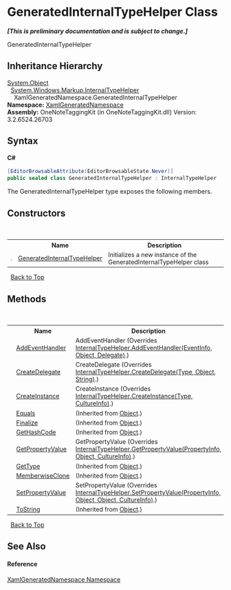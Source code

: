 # GeneratedInternalTypeHelper Class
 _**\[This is preliminary documentation and is subject to change.\]**_

GeneratedInternalTypeHelper


## Inheritance Hierarchy
<a href="http://msdn2.microsoft.com/en-us/library/e5kfa45b" target="_blank">System.Object</a><br />&nbsp;&nbsp;<a href="http://msdn2.microsoft.com/en-us/library/ms618182" target="_blank">System.Windows.Markup.InternalTypeHelper</a><br />&nbsp;&nbsp;&nbsp;&nbsp;XamlGeneratedNamespace.GeneratedInternalTypeHelper<br />
**Namespace:**&nbsp;<a href="d56f9899-ea68-441a-14bf-b7e43a3035c7">XamlGeneratedNamespace</a><br />**Assembly:**&nbsp;OneNoteTaggingKit (in OneNoteTaggingKit.dll) Version: 3.2.6524.26703

## Syntax

**C#**<br />
``` C#
[EditorBrowsableAttribute(EditorBrowsableState.Never)]
public sealed class GeneratedInternalTypeHelper : InternalTypeHelper
```

The GeneratedInternalTypeHelper type exposes the following members.


## Constructors
&nbsp;<table><tr><th></th><th>Name</th><th>Description</th></tr><tr><td>![Public method](media/pubmethod.gif "Public method")</td><td><a href="8b8b175e-3043-79cf-8ba0-588df41d0b04">GeneratedInternalTypeHelper</a></td><td>
Initializes a new instance of the GeneratedInternalTypeHelper class</td></tr></table>&nbsp;
<a href="#generatedinternaltypehelper-class">Back to Top</a>

## Methods
&nbsp;<table><tr><th></th><th>Name</th><th>Description</th></tr><tr><td>![Protected method](media/protmethod.gif "Protected method")</td><td><a href="51f3a73d-e9c9-e17c-5d23-7e2a5dcd1260">AddEventHandler</a></td><td>
AddEventHandler
 (Overrides <a href="http://msdn2.microsoft.com/en-us/library/ms603530" target="_blank">InternalTypeHelper.AddEventHandler(EventInfo, Object, Delegate)</a>.)</td></tr><tr><td>![Protected method](media/protmethod.gif "Protected method")</td><td><a href="b49e6357-9a97-57a4-2c45-c27b1d6a98c0">CreateDelegate</a></td><td>
CreateDelegate
 (Overrides <a href="http://msdn2.microsoft.com/en-us/library/ms603531" target="_blank">InternalTypeHelper.CreateDelegate(Type, Object, String)</a>.)</td></tr><tr><td>![Protected method](media/protmethod.gif "Protected method")</td><td><a href="5b385031-8721-8d17-795c-1236f8ec30f2">CreateInstance</a></td><td>
CreateInstance
 (Overrides <a href="http://msdn2.microsoft.com/en-us/library/ms603532" target="_blank">InternalTypeHelper.CreateInstance(Type, CultureInfo)</a>.)</td></tr><tr><td>![Public method](media/pubmethod.gif "Public method")</td><td><a href="http://msdn2.microsoft.com/en-us/library/bsc2ak47" target="_blank">Equals</a></td><td> (Inherited from <a href="http://msdn2.microsoft.com/en-us/library/e5kfa45b" target="_blank">Object</a>.)</td></tr><tr><td>![Protected method](media/protmethod.gif "Protected method")</td><td><a href="http://msdn2.microsoft.com/en-us/library/4k87zsw7" target="_blank">Finalize</a></td><td> (Inherited from <a href="http://msdn2.microsoft.com/en-us/library/e5kfa45b" target="_blank">Object</a>.)</td></tr><tr><td>![Public method](media/pubmethod.gif "Public method")</td><td><a href="http://msdn2.microsoft.com/en-us/library/zdee4b3y" target="_blank">GetHashCode</a></td><td> (Inherited from <a href="http://msdn2.microsoft.com/en-us/library/e5kfa45b" target="_blank">Object</a>.)</td></tr><tr><td>![Protected method](media/protmethod.gif "Protected method")</td><td><a href="b1c35457-8ff7-6b8e-c7e4-5f3ef4b4773e">GetPropertyValue</a></td><td>
GetPropertyValue
 (Overrides <a href="http://msdn2.microsoft.com/en-us/library/ms603533" target="_blank">InternalTypeHelper.GetPropertyValue(PropertyInfo, Object, CultureInfo)</a>.)</td></tr><tr><td>![Public method](media/pubmethod.gif "Public method")</td><td><a href="http://msdn2.microsoft.com/en-us/library/dfwy45w9" target="_blank">GetType</a></td><td> (Inherited from <a href="http://msdn2.microsoft.com/en-us/library/e5kfa45b" target="_blank">Object</a>.)</td></tr><tr><td>![Protected method](media/protmethod.gif "Protected method")</td><td><a href="http://msdn2.microsoft.com/en-us/library/57ctke0a" target="_blank">MemberwiseClone</a></td><td> (Inherited from <a href="http://msdn2.microsoft.com/en-us/library/e5kfa45b" target="_blank">Object</a>.)</td></tr><tr><td>![Protected method](media/protmethod.gif "Protected method")</td><td><a href="1d06c121-4fd6-7908-868c-910f9eb2e46e">SetPropertyValue</a></td><td>
SetPropertyValue
 (Overrides <a href="http://msdn2.microsoft.com/en-us/library/ms603534" target="_blank">InternalTypeHelper.SetPropertyValue(PropertyInfo, Object, Object, CultureInfo)</a>.)</td></tr><tr><td>![Public method](media/pubmethod.gif "Public method")</td><td><a href="http://msdn2.microsoft.com/en-us/library/7bxwbwt2" target="_blank">ToString</a></td><td> (Inherited from <a href="http://msdn2.microsoft.com/en-us/library/e5kfa45b" target="_blank">Object</a>.)</td></tr></table>&nbsp;
<a href="#generatedinternaltypehelper-class">Back to Top</a>

## See Also


#### Reference
<a href="d56f9899-ea68-441a-14bf-b7e43a3035c7">XamlGeneratedNamespace Namespace</a><br />